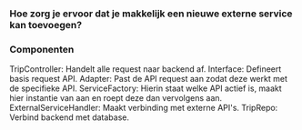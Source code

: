 ### Hoe zorg je ervoor dat je makkelijk een nieuwe externe service kan toevoegen?

### Componenten
TripController: Handelt alle request naar backend af.
Interface: Defineert basis request API.
Adapter: Past de API request aan zodat deze werkt met de specifieke API.
ServiceFactory: Hierin staat welke API actief is, maakt hier instantie van aan en roept deze dan vervolgens aan.
ExternalServiceHandler: Maakt verbinding met externe API's.
TripRepo: Verbind backend met database.